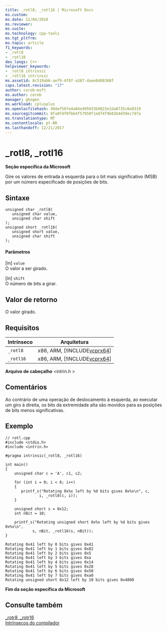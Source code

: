 ```yaml
---
title: _rotl8, _rotl16 | Microsoft Docs
ms.custom: 
ms.date: 11/04/2016
ms.reviewer: 
ms.suite: 
ms.technology: cpp-tools
ms.tgt_pltfrm: 
ms.topic: article
f1_keywords:
- _rotl8
- _rotl16
dev_langs: C++
helpviewer_keywords:
- _rotl8 intrinsic
- _rotl16 intrinsic
ms.assetid: 8c519ab6-aef9-4f07-a387-daee8408368f
caps.latest.revision: "17"
author: corob-msft
ms.author: corob
manager: ghogen
ms.workload: cplusplus
ms.openlocfilehash: 49def56fe4a04e495033b9823e1da8735c6e0319
ms.sourcegitcommit: 8fa8fdf0fbb4f57950f1e8f4f9b81b4d39ec7d7a
ms.translationtype: MT
ms.contentlocale: pt-BR
ms.lasthandoff: 12/21/2017
---
```

# <a name="rotl8-rotl16"></a>_rotl8, _rotl16
**Seção específica da Microsoft**  
  
 Gire os valores de entrada à esquerda para o bit mais significativo (MSB) por um número especificado de posições de bits.  
  
## <a name="syntax"></a>Sintaxe  
  
```  
unsigned char _rotl8(   
   unsigned char value,   
   unsigned char shift   
);  
unsigned short _rotl16(   
   unsigned short value,   
   unsigned char shift   
);  
```  
  
#### <a name="parameters"></a>Parâmetros  
 [in] `value`  
 O valor a ser girado.  
  
 [in] `shift`  
 O número de bits a girar.  
  
## <a name="return-value"></a>Valor de retorno  
 O valor girado.  
  
## <a name="requirements"></a>Requisitos  
  
|Intrínseco|Arquitetura|  
|---------------|------------------|  
|`_rotl8`|x86, ARM, [!INCLUDE[vcprx64](../assembler/inline/includes/vcprx64_md.md)]|  
|`_rotl16`|x86, ARM, [!INCLUDE[vcprx64](../assembler/inline/includes/vcprx64_md.md)]|  
  
 **Arquivo de cabeçalho** \<intrin.h >  
  
## <a name="remarks"></a>Comentários  
 Ao contrário de uma operação de deslocamento à esquerda, ao executar um giro à direita, os bits da extremidade alta são movidos para as posições de bits menos significativas.  
  
## <a name="example"></a>Exemplo  
  
```  
// rotl.cpp  
#include <stdio.h>  
#include <intrin.h>  
  
#pragma intrinsic(_rotl8, _rotl16)  
  
int main()  
{  
    unsigned char c = 'A', c1, c2;  
  
    for (int i = 0; i < 8; i++)  
    {  
       printf_s("Rotating 0x%x left by %d bits gives 0x%x\n", c,  
               i, _rotl8(c, i));  
    }  
  
    unsigned short s = 0x12;  
    int nBit = 10;  
  
    printf_s("Rotating unsigned short 0x%x left by %d bits gives 0x%x\n",  
            s, nBit, _rotl16(s, nBit));  
}  
```  
  
```Output  
Rotating 0x41 left by 0 bits gives 0x41  
Rotating 0x41 left by 1 bits gives 0x82  
Rotating 0x41 left by 2 bits gives 0x5  
Rotating 0x41 left by 3 bits gives 0xa  
Rotating 0x41 left by 4 bits gives 0x14  
Rotating 0x41 left by 5 bits gives 0x28  
Rotating 0x41 left by 6 bits gives 0x50  
Rotating 0x41 left by 7 bits gives 0xa0  
Rotating unsigned short 0x12 left by 10 bits gives 0x4800  
```  
  
**Fim da seção específica da Microsoft**  
  
## <a name="see-also"></a>Consulte também  
 [_rotr8, _rotr16](../intrinsics/rotr8-rotr16.md)   
 [Intrínsecos do compilador](../intrinsics/compiler-intrinsics.md)